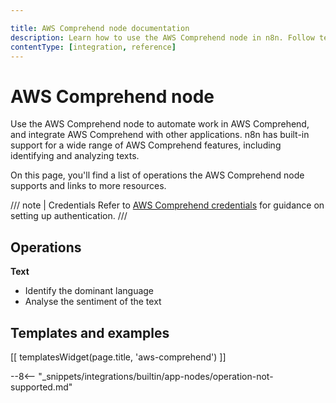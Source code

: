 ```yaml
---

title: AWS Comprehend node documentation
description: Learn how to use the AWS Comprehend node in n8n. Follow technical documentation to integrate AWS Comprehend node into your workflows.
contentType: [integration, reference]
---
```


# AWS Comprehend node

Use the AWS Comprehend node to automate work in AWS Comprehend, and integrate AWS Comprehend with other applications. n8n has built-in support for a wide range of AWS Comprehend features, including identifying and analyzing texts.

On this page, you'll find a list of operations the AWS Comprehend node supports and links to more resources.

/// note | Credentials
Refer to [AWS Comprehend credentials](/integrations/builtin/credentials/aws.md) for guidance on setting up authentication. 
///

## Operations

**Text**

- Identify the dominant language
- Analyse the sentiment of the text

## Templates and examples

<!-- see https://www.notion.so/n8n/Pull-in-templates-for-the-integrations-pages-37c716837b804d30a33b47475f6e3780 -->
[[ templatesWidget(page.title, 'aws-comprehend') ]]

--8<-- "_snippets/integrations/builtin/app-nodes/operation-not-supported.md"

